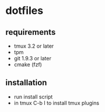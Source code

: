 # dotfiles

## requirements
- tmux 3.2 or later
- tpm
- git 1.9.3 or later
- cmake (fzf)

## installation
- run install script
- in tmux C-b I to install tmux plugins
